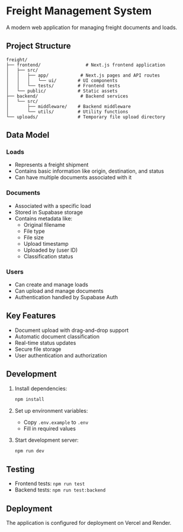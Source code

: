 # Freight Management System

A modern web application for managing freight documents and loads.

## Project Structure

```
freight/
├── frontend/                 # Next.js frontend application
│   ├── src/
│   │   ├── app/            # Next.js pages and API routes
│   │   │   └── ui/        # UI components
│   │   └── tests/         # Frontend tests
│   └── public/            # Static assets
├── backend/                # Backend services
│   └── src/
│       ├── middleware/    # Backend middleware
│       └── utils/         # Utility functions
└── uploads/               # Temporary file upload directory
```

## Data Model

### Loads
- Represents a freight shipment
- Contains basic information like origin, destination, and status
- Can have multiple documents associated with it

### Documents
- Associated with a specific load
- Stored in Supabase storage
- Contains metadata like:
  - Original filename
  - File type
  - File size
  - Upload timestamp
  - Uploaded by (user ID)
  - Classification status

### Users
- Can create and manage loads
- Can upload and manage documents
- Authentication handled by Supabase Auth

## Key Features

- Document upload with drag-and-drop support
- Automatic document classification
- Real-time status updates
- Secure file storage
- User authentication and authorization

## Development

1. Install dependencies:
   ```bash
   npm install
   ```

2. Set up environment variables:
   - Copy `.env.example` to `.env`
   - Fill in required values

3. Start development server:
   ```bash
   npm run dev
   ```

## Testing

- Frontend tests: `npm run test`
- Backend tests: `npm run test:backend`

## Deployment

The application is configured for deployment on Vercel and Render. 